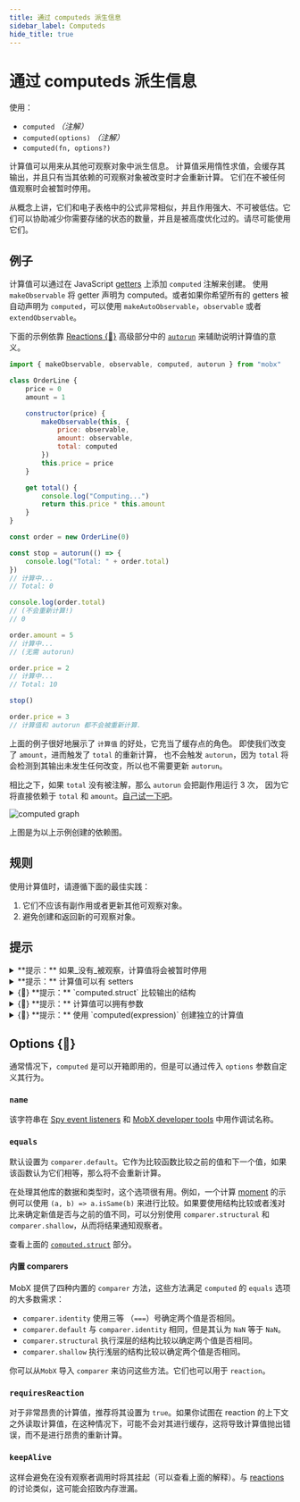 ```yaml
---
title: 通过 computeds 派生信息
sidebar_label: Computeds
hide_title: true
---
```


<script async type="text/javascript" src="//cdn.carbonads.com/carbon.js?serve=CEBD4KQ7&placement=mobxjsorg" id="_carbonads_js"></script>

# 通过 computeds 派生信息

使用：

-   `computed` _（注解）_
-   `computed(options)` _（注解）_
-   `computed(fn, options?)`

计算值可以用来从其他可观察对象中派生信息。
计算值采用惰性求值，会缓存其输出，并且只有当其依赖的可观察对象被改变时才会重新计算。
它们在不被任何值观察时会被暂时停用。

从概念上讲，它们和电子表格中的公式非常相似，并且作用强大、不可被低估。它们可以协助减少你需要存储的状态的数量，并且是被高度优化过的。请尽可能使用它们。

## 例子

计算值可以通过在 JavaScript [getters](https://developer.mozilla.org/en-US/docs/Web/JavaScript/Reference/Functions/get) 上添加 `computed` 注解来创建。
使用 `makeObservable` 将 getter 声明为 computed。或者如果你希望所有的 getters 被自动声明为 `computed`，可以使用 `makeAutoObservable`，`observable` 或者 `extendObservable`。

下面的示例依靠 [Reactions {🚀}](reactions.md) 高级部分中的 [`autorun`](reactions.md#autorun) 来辅助说明计算值的意义。

```javascript
import { makeObservable, observable, computed, autorun } from "mobx"

class OrderLine {
    price = 0
    amount = 1

    constructor(price) {
        makeObservable(this, {
            price: observable,
            amount: observable,
            total: computed
        })
        this.price = price
    }

    get total() {
        console.log("Computing...")
        return this.price * this.amount
    }
}

const order = new OrderLine(0)

const stop = autorun(() => {
    console.log("Total: " + order.total)
})
// 计算中...
// Total: 0

console.log(order.total)
// (不会重新计算!)
// 0

order.amount = 5
// 计算中...
// (无需 autorun)

order.price = 2
// 计算中...
// Total: 10

stop()

order.price = 3
// 计算值和 autorun 都不会被重新计算.
```

上面的例子很好地展示了 `计算值` 的好处，它充当了缓存点的角色。
即使我们改变了 `amount`，进而触发了 `total` 的重新计算，
也不会触发 `autorun`，因为 `total` 将会检测到其输出未发生任何改变，所以也不需要更新 `autorun`。

相比之下，如果 `total` 没有被注解，那么 `autorun` 会把副作用运行 3 次，
因为它将直接依赖于 `total` 和 `amount`。[自己试一下吧](https://codesandbox.io/s/computed-3cjo9?file=/src/index.tsx)。

![computed graph](assets/computed-example.png)

上图是为以上示例创建的依赖图。

## 规则

使用计算值时，请遵循下面的最佳实践：

1. 它们不应该有副作用或者更新其他可观察对象。
2. 避免创建和返回新的可观察对象。

## 提示

<details id="computed-suspend"><summary>**提示：** 如果_没有_被观察，计算值将会被暂时停用<a href="#computed-suspend" class="tip-anchor"></a></summary>

如果你创建了一个计算属性但是并没有在任何 reaction 中使用它，那么它将不会被记忆化，并且其重新计算看起来会发生得更加频繁，而不是只发生在必要时。这有时会使新接触 MobX 的人感到困惑，他们也许习惯于使用像 [Reselect](https://github.com/reduxjs/reselect) 这样的库。
例如，我们在上面的例子后面加上两次对 `console.log(order.total)` 的调用，在调用了 `stop()` 之后，`total` 仍然会被重新计算两次。

MobX 将会自动挂起不活动的计算值
以避免不必要地更新未访问的计算值。但是，如果某些计算属性_没有_被任何 reaction 使用，当他们每次被请求的时候都会重新运行计算表达式，与普通属性的行为一致。

虽然直接操作计算属性这会导致效率下降，但是如果你在项目中使用 `observer`，`autorun` 等，它们会非常高效。

下面的代码说明了这个问题：

```javascript
// OrderLine 拥有一个计算属性 `total`.
const line = new OrderLine(2.0)

// 如果你在 reaction 之外访问 `line.total`, 那么它每次都会被重新计算.
setInterval(() => {
    console.log(line.total)
}, 60)
```

可以通过使用 `keepAlive` 选项来设置注解（[自己试一下吧](https://codesandbox.io/s/computed-3cjo9?file=/src/index.tsx)）或者创建一个不带任何选项的 `autorun(() => { someObject.someComputed })`，之后可以根据需要进行清理。
请注意，这两种解决方案都有造成内存泄漏的风险。更改这里的默认行为是一种反模式。

MobX 还可以使用 [`computedRequiresReaction`](configuration.md#computedrequiresreaction-boolean) 选项进行配置，以便在你从响应式上下文之外访问计算属性时报错。

</details>

<details id="computed-setter"><summary>**提示：** 计算值可以有 setters<a href="#computed-setter" class="tip-anchor"></a></summary>

你也可以为计算值定义一个 [setter](https://developer.mozilla.org/en-US/docs/Web/JavaScript/Reference/Functions/set)。需要注意的是，这些 setters 不能直接更改计算属性的值，
但是它们可以作用于计算属性的依赖项。setters 会被自动标记为 actions。例如：

```javascript
class Dimension {
    length = 2

    constructor() {
        makeAutoObservable(this)
    }

    get squared() {
        return this.length * this.length
    }
    set squared(value) {
        this.length = Math.sqrt(value)
    }
}
```

</details>

<details id="computed-struct"><summary>{🚀} **提示：** `computed.struct` 比较输出的结构<a href="#computed-struct" class="tip-anchor"></a></summary>

如果在结构上等同于先前的计算结构就不需要通知观察者的，则可以使用 `computed.struct`。在通知观察者之前，它将会对结构进行比较而不是检查具体的引用是否相同。例如：

```javascript
class Box {
    width = 0
    height = 0

    constructor() {
        makeObsevable(this, {
            x: observable,
            y: observable,
            topRight: computed.struct
        })
    }

    get topRight() {
        return {
            x: this.width,
            y: this.height
        }
    }
}
```

默认请款下，`computed` 的输出比较引用。因为上面例子中的 `topRight` 将始终产生一个新的结果对象，因此永远不会认为其等同于先前的输出。除非使用 `computed.struct`。

然而，上面的例子中_我们实际上并不需要 `computed.struct`_！
计算值通常会在它依赖的值改变时重新计算。
这就是为什么 `topRight` 只对 `width` 或者 `height` 的变化做出反应。
一旦发生了这些变化，我们总会得到一个不同的 `topRight`。`computed.struct` 将永远也不会命中缓存并且还会造成无效的计算，因此我们并不需要它。

在实践中，`computed.struct` 的作用远不如其听起来那么大。仅仅当依赖的可观察变量改变会出现相同的输出时才使用它。例如，我们会对坐标进行四舍五入，那么即使依赖的基础值不同，最终的坐标也可能等于先前的坐标。

查看 [`equals`](#equals) 选项自定义如何判断输出是否改变。

</details>

<details id="computed-with-args"><summary>{🚀} **提示：** 计算值可以拥有参数<a href="#computed-with-args" class="tip-anchor"></a></summary>

虽然 getters 不使用任何参数，但是在 [此处](computeds-with-args.md) 讨论了几种需要处理参数才可以派生值的策略。

</details>

<details id="standalone"><summary>{🚀} **提示：** 使用 `computed(expression)` 创建独立的计算值<a href="#standalone" class="tip-anchor"></a></summary>

`computed` 也可以作为一个函数直接调用，就像 [`observable.box`](api.md#observablebox) 一样创建一个独立的计算值。
在返回的对象上使用 `.get()` 获取当前的计算值。
这种使用 `computed` 的形式并不常见，但是在某些情况下，使用 computed 生成独立的计算值可能会很有用，我们在 [这里](computeds-with-args.md) 讨论了一种情况。

</details>

## Options {🚀}

通常情况下，`computed` 是可以开箱即用的，但是可以通过传入 `options` 参数自定义其行为。

### `name`

该字符串在 [Spy event listeners](analyzing-reactivity.md#spy) 和 [MobX developer tools](https://github.com/mobxjs/mobx-devtools) 中用作调试名称。

### `equals`

默认设置为 `comparer.default`。它作为比较函数比较之前的值和下一个值，如果该函数认为它们相等，那么将不会重新计算。

在处理其他库的数据和类型时，这个选项很有用。例如，一个计算 [moment](https://momentjs.com/) 的示例可以使用 `(a, b) => a.isSame(b)` 来进行比较。如果要使用结构比较或者浅对比来确定新值是否与之前的值不同，可以分别使用 `comparer.structural` 和 `comparer.shallow`，从而将结果通知观察者。

查看上面的 [`computed.struct`](#computed-struct) 部分。

#### 内置 comparers

MobX 提供了四种内置的 `comparer` 方法，这些方法满足 `computed` 的 `equals` 选项的大多数需求：

-   `comparer.identity` 使用三等 （`===`）号确定两个值是否相同。
-   `comparer.default` 与 `comparer.identity` 相同，但是其认为 `NaN` 等于 `NaN`。
-   `comparer.structural` 执行深层的结构比较以确定两个值是否相同。
-   `comparer.shallow` 执行浅层的结构比较以确定两个值是否相同。

你可以从`MobX` 导入 `comparer` 来访问这些方法。它们也可以用于 `reaction`。

### `requiresReaction`

对于非常昂贵的计算值，推荐将其设置为 `true`。如果你试图在 reaction 的上下文之外读取计算值，在这种情况下，可能不会对其进行缓存，这将导致计算值抛出错误，而不是进行昂贵的重新计算。

### `keepAlive`

这样会避免在没有观察者调用时将其挂起（可以查看上面的解释）。与 [reactions](reactions.md#always-dispose-of-reactions) 的讨论类似，这可能会招致内存泄漏。
